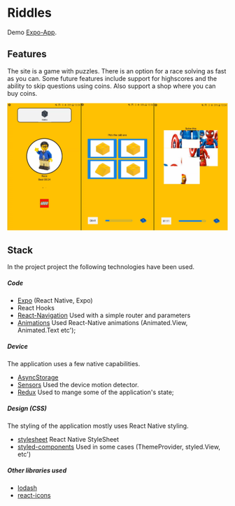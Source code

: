 # Riddles

Demo [Expo-App](https://expo.io/@zmt/native-expo).

## Features

The site is a game with puzzles. There is an option for a race solving as fast as you can.
Some future features include support for highscores and the ability to skip questions using coins. Also support a shop where you can buy coins.

![alt text](./docs/images/01.png 'Sample 1')

## Stack

In the project project the following technologies have been used.

##### Code

- [Expo](https://expo.io/) (React Native, Expo)
- React Hooks
- [React-Navigation](https://reactnavigation.org/)
  Used with a simple router and parameters
- [Animations](https://reactnative.dev/docs/animations) Used React-Native animations (Animated.View, Animated.Text etc');

##### Device

The application uses a few native capabilities.

- [AsyncStorage](https://docs.expo.io/versions/latest/react-native/asyncstorage/)
- [Sensors](https://docs.expo.io/versions/latest/sdk/sensors/) Used the device motion detector.
- [Redux](https://redux.js.org/) Used to mange some of the application's state;

##### Design (CSS)

The styling of the application mostly uses React Native styling.

- [stylesheet](https://reactnative.dev/docs/stylesheet) React Native StyleSheet
- [styled-components](https://github.com/styled-components/styled-components) Used in some cases (ThemeProvider, styled.View, etc')

##### Other libraries used

- [lodash](https://github.com/lodash/lodash)
- [react-icons](https://github.com/react-icons/react-icons)
